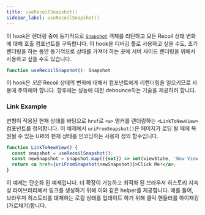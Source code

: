 ```yaml
---
title: useRecoilSnapshot()
sidebar_label: useRecoilSnapshot()
---
```


이 hook은 렌더링 중에 동기적으로 [`Snapshot`](/docs/api-reference/core/Snapshot) 객체를 리턴하고 모든 Recoil 상태 변화에 대해 호출 컴포넌트를 구독합니다. 이 hook을 디버깅 툴로 사용하고 싶을 수도, 초기 렌더링을 하는 동안 동기적으로 상태를 가져야 하는 곳에 서버 사이드 렌더링을 위해서 사용하고 싶을 수도 있습니다.

```jsx
function useRecoilSnapshot(): Snapshot
```

이 hook은 *모든* Recoil 상태의 변화에 대해서 컴포넌트에게 리렌더링을 일으키므로 사용에 주의해야 합니다. 향후에는 성능에 대한 debounce하는 기술을 제공하려 합니다.

### Link Example
 변형이 적용된 현재 상태를 바탕으로 `href`로 `<a>` 앵커를 렌더링하는 `<LinkToNewView>` 컴포넌트를 정의합니다. 이 예제에서 `uriFromSnapshot()`은 페이지가 로딩 될 때에 복원될 수 있는 URI의 현재 상태를 인코딩하는 사용자 정의 함수입니다.

```jsx
function LinkToNewView() {
  const snapshot = useRecoilSnapshot();
  const newSnapshot = snapshot.map(({set}) => set(viewState, 'New View'));
  return <a href={uriFromSnapshot(newSnapshot)}>Click Me!</a>;
}
```

이 예제는 단순화 된 예제입니다. 더 확장이 가능하고 최적화 된 브라우저 히스토리 지속성 라이브러리에서 링크를 생성하기 위해 이와 같은 helper를 제공합니다. 예를 들어, 브라우저 히스토리를 대체하는 로컬 상태를 업데이트 하기 위해 클릭 핸들러를 하이재킹(가로채기)합니다.
